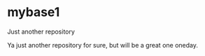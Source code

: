 # mybase1
Just another repository


Ya just another repository for sure, but will be a great one oneday.
